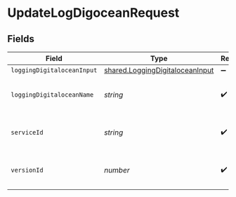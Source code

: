 # UpdateLogDigoceanRequest


## Fields

| Field                                                                              | Type                                                                               | Required                                                                           | Description                                                                        | Example                                                                            |
| ---------------------------------------------------------------------------------- | ---------------------------------------------------------------------------------- | ---------------------------------------------------------------------------------- | ---------------------------------------------------------------------------------- | ---------------------------------------------------------------------------------- |
| `loggingDigitaloceanInput`                                                         | [shared.LoggingDigitaloceanInput](../../models/shared/loggingdigitaloceaninput.md) | :heavy_minus_sign:                                                                 | N/A                                                                                |                                                                                    |
| `loggingDigitaloceanName`                                                          | *string*                                                                           | :heavy_check_mark:                                                                 | The name for the real-time logging configuration.                                  | test-log-endpoint                                                                  |
| `serviceId`                                                                        | *string*                                                                           | :heavy_check_mark:                                                                 | Alphanumeric string identifying the service.                                       | SU1Z0isxPaozGVKXdv0eY                                                              |
| `versionId`                                                                        | *number*                                                                           | :heavy_check_mark:                                                                 | Integer identifying a service version.                                             | 1                                                                                  |